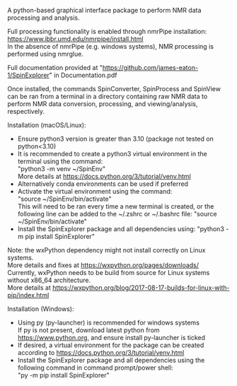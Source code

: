 A python-based graphical interface package to perform NMR data processing and analysis.

Full processing functionality is enabled through nmrPipe installation: https://www.ibbr.umd.edu/nmrpipe/install.html  
In the absence of nmrPipe (e.g. windows systems), NMR processing is performed using nmrglue.

Full documentation provided at "https://github.com/james-eaton-1/SpinExplorer" in Documentation.pdf

Once installed, the commands SpinConverter, SpinProcess and SpinView can be ran from a terminal in a directory containing raw NMR data to perform NMR data conversion, processing, and viewing/analysis, respectively. 

Installation (macOS/Linux):
- Ensure python3 version is greater than 3.10 (package not tested on python<3.10)
- It is recommended to create a python3 virtual environment in the terminal using the command:  
"python3 -m venv ~/SpinEnv"    
More details at https://docs.python.org/3/tutorial/venv.html
- Alternatively conda environments can be used if preferred
- Activate the virtual environment using the command:  
"source ~/SpinEnv/bin/activate"  
This will need to be ran every time a new terminal is created, or the following line can be
added to the ~/.zshrc or ~/.bashrc file: "source ~/SpinEnv/bin/activate"
- Install the SpinExplorer package and all dependencies using:
"python3 -m pip install SpinExplorer"

Note: the wxPython dependency might not install correctly on Linux systems.  
More details and fixes at https://wxpython.org/pages/downloads/  
Currently, wxPython needs to be build from source for Linux systems without x86_64 architecture.  
More details at https://wxpython.org/blog/2017-08-17-builds-for-linux-with-pip/index.html

Installation (Windows):
- Using py (py-launcher) is recommended for windows systems  
If py is not present, download latest python from https://www.python.org, and ensure install py-launcher is ticked
- If desired, a virtual environment for the package can be created according to https://docs.python.org/3/tutorial/venv.html
- Install the SpinExplorer package and all dependencies using the following command in command prompt/power shell:  
"py -m pip install SpinExplorer"




